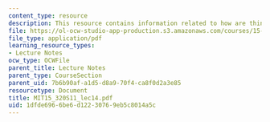 ```yaml
---
content_type: resource
description: This resource contains information related to how are things changing.
file: https://ol-ocw-studio-app-production.s3.amazonaws.com/courses/15-320-strategic-organizational-design-spring-2011/1dfde6966be6d12230769eb5c8014a5c_MIT15_320S11_lec14.pdf
file_type: application/pdf
learning_resource_types:
- Lecture Notes
ocw_type: OCWFile
parent_title: Lecture Notes
parent_type: CourseSection
parent_uid: 7b6b90af-a1d5-d8a9-70f4-ca8f0d2a3e85
resourcetype: Document
title: MIT15_320S11_lec14.pdf
uid: 1dfde696-6be6-d122-3076-9eb5c8014a5c
---
```

